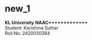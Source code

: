 # new_1
<strong> KL University</strong>
<pr><b>NAAC+++++++++++++</b><br>
Student: Karishma Suthar<br>
Roll.No: 2420030384</pr>
